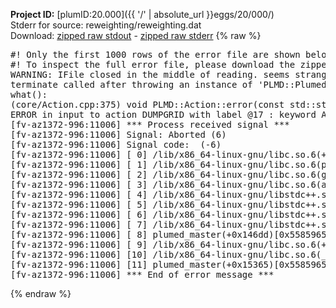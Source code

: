 **Project ID:** [plumID:20.000]({{ '/' | absolute_url }}eggs/20/000/)  
Stderr for source:  reweighting/reweighting.dat   
Download: [zipped raw stdout](reweighting.dat.plumed_master.stdout.txt.zip) - [zipped raw stderr](reweighting.dat.plumed_master.stderr.txt.zip) 
{% raw %}
<pre>
#! Only the first 1000 rows of the error file are shown below
#! To inspect the full error file, please download the zipped raw stderr file above
WARNING: IFile closed in the middle of reading. seems strange!
terminate called after throwing an instance of 'PLMD::Plumed::ExceptionError'
what():
(core/Action.cpp:375) void PLMD::Action::error(const std::string&) const
ERROR in input to action DUMPGRID with label @17 : keyword ARG is compulsory for this action
[fv-az1372-996:11006] *** Process received signal ***
[fv-az1372-996:11006] Signal: Aborted (6)
[fv-az1372-996:11006] Signal code:  (-6)
[fv-az1372-996:11006] [ 0] /lib/x86_64-linux-gnu/libc.so.6(+0x45330)[0x7f1c24645330]
[fv-az1372-996:11006] [ 1] /lib/x86_64-linux-gnu/libc.so.6(pthread_kill+0x11c)[0x7f1c2469eb2c]
[fv-az1372-996:11006] [ 2] /lib/x86_64-linux-gnu/libc.so.6(gsignal+0x1e)[0x7f1c2464527e]
[fv-az1372-996:11006] [ 3] /lib/x86_64-linux-gnu/libc.so.6(abort+0xdf)[0x7f1c246288ff]
[fv-az1372-996:11006] [ 4] /lib/x86_64-linux-gnu/libstdc++.so.6(+0xa5ff5)[0x7f1c24aa5ff5]
[fv-az1372-996:11006] [ 5] /lib/x86_64-linux-gnu/libstdc++.so.6(+0xbb0da)[0x7f1c24abb0da]
[fv-az1372-996:11006] [ 6] /lib/x86_64-linux-gnu/libstdc++.so.6(_ZSt10unexpectedv+0x0)[0x7f1c24aa5a55]
[fv-az1372-996:11006] [ 7] /lib/x86_64-linux-gnu/libstdc++.so.6(+0xa5a6f)[0x7f1c24aa5a6f]
[fv-az1372-996:11006] [ 8] plumed_master(+0x146dd)[0x5585965976dd]
[fv-az1372-996:11006] [ 9] /lib/x86_64-linux-gnu/libc.so.6(+0x2a1ca)[0x7f1c2462a1ca]
[fv-az1372-996:11006] [10] /lib/x86_64-linux-gnu/libc.so.6(__libc_start_main+0x8b)[0x7f1c2462a28b]
[fv-az1372-996:11006] [11] plumed_master(+0x15365)[0x558596598365]
[fv-az1372-996:11006] *** End of error message ***
</pre>
{% endraw %}
